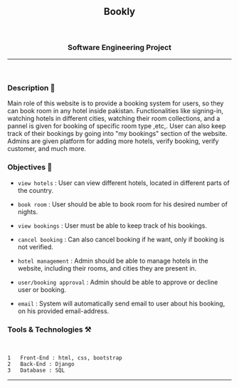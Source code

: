 <h2 align="center">Bookly</h2>

<br>

<h3 align="center">Software Engineering Project</h3>
<hr>

<br>

### Description 📝
<p>Main role of this website is to provide a booking system for users, so they can book room in any hotel inside pakistan.
Functionalities like signing-in, watching hotels in different cities, watching their room collections, and a pannel is given for booking of specific room type ,etc,.
User can also keep track of their bookings by going into "my bookings" section of the website.
Admins are given platform for adding more hotels, verify booking, verify customer, and much more.</p>

### Objectives 🎯 

* `view hotels` : User can view different hotels, located in different parts of the country.

* `book room` : User should be able to book room for his desired number of nights.

* `view bookings` : User must be able to keep track of his bookings.

* `cancel booking` : Can also cancel booking if he want, only if booking is not verified.

* `hotel management` : Admin should be able to manage hotels in the website, including their rooms, and cities they are present in.

* `user/booking approval` : Admin should be able to approve or decline user or booking.

* `email` : System will automatically send email to user about his booking, on his provided email-address.

### Tools & Technologies ⚒️
<br>

    1   Front-End : html, css, bootstrap
    2   Back-End : Django
    3   Database : SQL

<hr>

